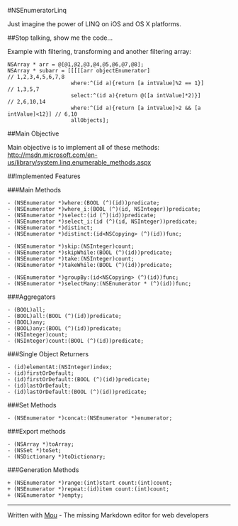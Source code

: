 #NSEnumeratorLinq

Just imagine the power of LINQ on iOS and OS X platforms.

##Stop talking, show me the code…

Example with filtering, transforming and another filtering array:

```
NSArray * arr = @[@1,@2,@3,@4,@5,@6,@7,@8];
NSArray * subarr = [[[[[arr objectEnumerator]                                // 1,2,3,4,5,6,7,8
                    where:^(id a){return [a intValue]%2 == 1}]               // 1,3,5,7
                    select:^(id a){return @([a intValue]*2)}]                // 2,6,10,14
                    where:^(id a){return [a intValue]>2 && [a intValue]<12}] // 6,10
                    allObjects];
```

##Main Objective

Main objective is to implement all of these methods:
http://msdn.microsoft.com/en-us/library/system.linq.enumerable_methods.aspx

##Implemented Features

###Main Methods
```
- (NSEnumerator *)where:(BOOL (^)(id))predicate;
- (NSEnumerator *)where_i:(BOOL (^)(id, NSInteger))predicate;
- (NSEnumerator *)select:(id (^)(id))predicate;
- (NSEnumerator *)select_i:(id (^)(id, NSInteger))predicate;
- (NSEnumerator *)distinct;
- (NSEnumerator *)distinct:(id<NSCopying> (^)(id))func;

- (NSEnumerator *)skip:(NSInteger)count;
- (NSEnumerator *)skipWhile:(BOOL (^)(id))predicate;
- (NSEnumerator *)take:(NSInteger)count;
- (NSEnumerator *)takeWhile:(BOOL (^)(id))predicate;

- (NSEnumerator *)groupBy:(id<NSCopying> (^)(id))func;
- (NSEnumerator *)selectMany:(NSEnumerator * (^)(id))func;
```

###Aggregators
```
- (BOOL)all;
- (BOOL)all:(BOOL (^)(id))predicate;
- (BOOL)any;
- (BOOL)any:(BOOL (^)(id))predicate;
- (NSInteger)count;
- (NSInteger)count:(BOOL (^)(id))predicate;
```

###Single Object Returners
```
- (id)elementAt:(NSInteger)index;
- (id)firstOrDefault;
- (id)firstOrDefault:(BOOL (^)(id))predicate;
- (id)lastOrDefault;
- (id)lastOrDefault:(BOOL (^)(id))predicate;
```

###Set Methods
```
- (NSEnumerator *)concat:(NSEnumerator *)enumerator;
```

###Export methods
```
- (NSArray *)toArray;
- (NSSet *)toSet;
- (NSDictionary *)toDictionary;
```


###Generation Methods
```
+ (NSEnumerator *)range:(int)start count:(int)count;
+ (NSEnumerator *)repeat:(id)item count:(int)count;
+ (NSEnumerator *)empty;
```
---
Written with [Mou](http://mouapp.com) - The missing Markdown editor for web developers